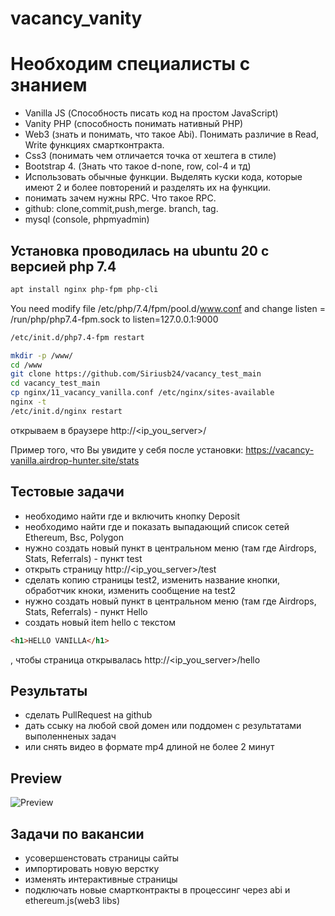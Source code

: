 # vacancy_vanity

# Необходим специалисты с знанием  
- Vanilla JS (Способность писать код на простом JavaScript)
- Vanity PHP (способность понимать нативный PHP)
- Web3 (знать и понимать, что такое Abi). Понимать различие в Read, Write функциях смартконтракта.
- Css3 (понимать чем отличается точка от хештега в стиле)
- Bootstrap 4. (Знать что такое d-none, row, col-4 и тд)
- Использовать обычные функции. Выделять куски кода, которые имеют 2 и более повторений и разделять их на функции.
- понимать зачем нужны RPC. Что такое RPC.
- github: clone,commit,push,merge. branch, tag.
- mysql (console, phpmyadmin)

## Установка проводилась на ubuntu 20 с версией php 7.4

```bash
apt install nginx php-fpm php-cli
```

You need modify file  /etc/php/7.4/fpm/pool.d/www.conf and change listen = /run/php/php7.4-fpm.sock to listen=127.0.0.1:9000
```bash
/etc/init.d/php7.4-fpm restart
```

```bash
mkdir -p /www/
cd /www
git clone https://github.com/Siriusb24/vacancy_test_main
cd vacancy_test_main
cp nginx/11_vacancy_vanilla.conf /etc/nginx/sites-available
nginx -t
/etc/init.d/nginx restart
```

открываем в браузере http://<ip_you_server>/

Пример того, что Вы увидите у себя после установки:
https://vacancy-vanilla.airdrop-hunter.site/stats


## Тестовые задачи
- необходимо найти где и включить кнопку Deposit
- необходимо найти где и показать выпадающий список сетей Ethereum, Bsc, Polygon
- нужно создать новый пункт в центральном меню (там где Airdrops, Stats, Referrals) - пункт test
- открыть страницу http://<ip_you_server>/test
- сделать копию страницы test2, изменить название кнопки, обработчик кноки, изменить сообщение на test2
- нужно создать новый пункт в центральном меню (там где Airdrops, Stats, Referrals) - пункт Hello
- cоздать новый item hello с текстом 
```html
<h1>HELLO VANILLA</h1>
```
, чтобы страница открывалась  http://<ip_you_server>/hello


## Результаты
- сделать PullRequest на github
- дать ссыку на любой свой домен или поддомен с результатами выполенненых задач
- или снять видео в формате mp4 длиной не более 2 минут

## Preview
![Preview](https://github.com/airdrop-hunter-site/vacancy_vanity/blob/main/vacancy_preview.png?raw=true)


## Задачи по вакансии
- усовершенстовать страницы сайты
- импортировать новую верстку
- изменять интерактивные страницы
- подключать новые смартконтракты в процессинг через abi и ethereum.js(web3 libs)
